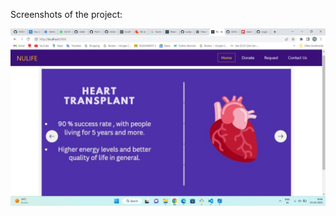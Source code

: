 Screenshots of the project:

<p align="center">
  <img src="./screenshots/1.png" alt="Cover"/>
</p>


